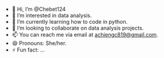 - 👋 Hi, I’m @Chebet124
- 👀 I’m interested in data analysis.
- 🌱 I’m currently learning how to code in python.
- 💞️ I’m looking to collaborate on data analysis projects.
- 📫 You can reach me via email at achiengc819@gmail.com.
- 😄 Pronouns: She/her.
- ⚡ Fun fact: ...

<!---
Chebet124/Chebet124 is a ✨ special ✨ repository because its `README.md` (this file) appears on your GitHub profile.
You can click the Preview link to take a look at your changes.
--->
